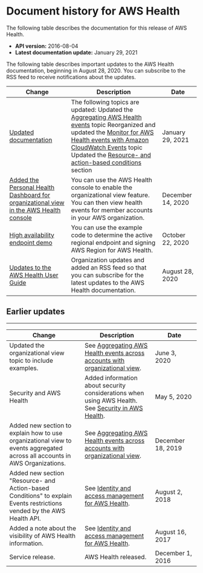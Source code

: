 # Document history for AWS Health<a name="doc-history"></a>

The following table describes the documentation for this release of AWS Health\.
+ **API version:** 2016\-08\-04
+ **Latest documentation update:** January 29, 2021

The following table describes important updates to the AWS Health documentation, beginning in August 28, 2020\. You can subscribe to the RSS feed to receive notifications about the updates\.

| Change | Description | Date | 
| --- |--- |--- |
| [Updated documentation](#doc-history) | The following topics are updated:  Updated the [Aggregating AWS Health events](https://docs.aws.amazon.com/health/latest/ug/aggregate-events.html) topic   Reorganized and updated the [Monitor for AWS Health events with Amazon CloudWatch Events](https://docs.aws.amazon.com/health/latest/ug/cloudwatch-events-health.html) topic   Updated the [Resource\- and action\-based conditions](https://docs.aws.amazon.com/health/latest/ug/security_iam_id-based-policy-examples.html#resource-action-based-conditions) section   | January 29, 2021 | 
| [Added the Personal Health Dashboard for organizational view in the AWS Health console](https://docs.aws.amazon.com/health/latest/ug/aggregate-events.html) | You can use the AWS Health console to enable the organizational view feature\. You can then view health events for member accounts in your AWS organization\. | December 14, 2020 | 
| [High availability endpoint demo](https://docs.aws.amazon.com/health/latest/ug/health-api.html) | You can use the example code to determine the active regional endpoint and signing AWS Region for AWS Health\. | October 22, 2020 | 
| [Updates to the AWS Health User Guide](#doc-history) | Organization updates and added an RSS feed so that you can subscribe for the latest updates to the AWS Health documentation\. | August 28, 2020 | 

## Earlier updates<a name="earlier-updates"></a>


****  

| Change | Description | Date | 
| --- | --- | --- | 
| Updated the organizational view topic to include examples\. | See [Aggregating AWS Health events across accounts with organizational view](aggregate-events.md)\. | June 3, 2020 | 
| Security and AWS Health | Added information about security considerations when using AWS Health\. See [Security in AWS Health](security.md)\. | May 5, 2020 | 
| Added new section to explain how to use organizational view to events aggregated across all accounts in AWS Organizations\. | See [Aggregating AWS Health events across accounts with organizational view](aggregate-events.md)\. | December 18, 2019 | 
| Added new section "Resource\- and Action\-based Conditions" to explain Events restrictions vended by the AWS Health API\. | See [Identity and access management for AWS Health](controlling-access.md)\. | August 2, 2018 | 
| Added a note about the visibility of AWS Health information\. | See [Identity and access management for AWS Health](controlling-access.md)\. | August 16, 2017 | 
| Service release\. | AWS Health released\. | December 1, 2016 | 
